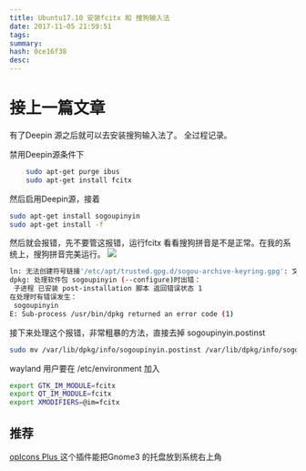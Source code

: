 ```yaml
---
title: Ubuntu17.10 安装fcitx 和 搜狗输入法
date: 2017-11-05 21:59:51
tags: 
summary: 
hash: 0ce16f38
desc: 
---
```

# 接上一篇文章
有了Deepin 源之后就可以去安装搜狗输入法了。
全过程记录。

禁用Deepin源条件下
```bash
    sudo apt-get purge ibus
    sudo apt-get install fcitx
```
然后启用Deepin源，接着
```bash
sudo apt-get install sogoupinyin
sudo apt-get install -f

```
然后就会报错，先不要管这报错，运行fcitx 看看搜狗拼音是不是正常。在我的系统上，搜狗拼音完美运行。
![](/images/2017-11-06%2011-05-51%E5%B1%8F%E5%B9%95%E6%88%AA%E5%9B%BE.png)

```bash
ln: 无法创建符号链接'/etc/apt/trusted.gpg.d/sogou-archive-keyring.gpg': 文件已存在
dpkg: 处理软件包 sogoupinyin (--configure)时出错：
 子进程 已安装 post-installation 脚本 返回错误状态 1
在处理时有错误发生：
 sogoupinyin
E: Sub-process /usr/bin/dpkg returned an error code (1)

```
接下来处理这个报错，非常粗暴的方法，直接去掉 sogoupinyin.postinst
```bash
sudo mv /var/lib/dpkg/info/sogoupinyin.postinst /var/lib/dpkg/info/sogoupinyin.postinst.bak

```
wayland 用户要在 /etc/environment 加入

```bash
export GTK_IM_MODULE=fcitx
export QT_IM_MODULE=fcitx
export XMODIFIERS=@im=fcitx

```
## 推荐
[opIcons Plus ](https://extensions.gnome.org/extension/1031/topicons/ "TopIcons Plus ")
这个插件能把Gnome3 的托盘放到系统右上角


